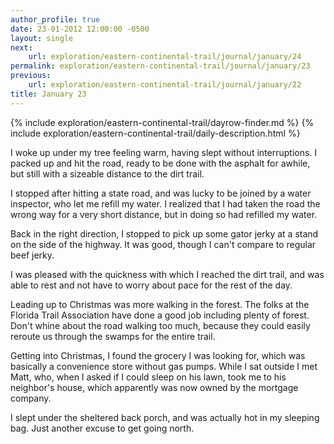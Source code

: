 ```yaml
---
author_profile: true
date: 23-01-2012 12:00:00 -0500
layout: single
next:
    url: exploration/eastern-continental-trail/journal/january/24
permalink: exploration/eastern-continental-trail/journal/january/23
previous:
    url: exploration/eastern-continental-trail/journal/january/22
title: January 23
---
```

{% include exploration/eastern-continental-trail/dayrow-finder.md %}
{% include exploration/eastern-continental-trail/daily-description.html %}

I woke up under my tree feeling warm, having slept without interruptions. I packed up and hit the road, ready to be done with the asphalt for awhile, but still with a sizeable distance to the dirt trail.

I stopped after hitting a state road, and was lucky to be joined by a water inspector, who let me refill my water. I realized that I had taken the road the wrong way for a very short distance, but in doing so had refilled my water.

Back in the right direction, I stopped to pick up some gator jerky at a stand on the side of the highway. It was good, though I can't compare to regular beef jerky.

I was pleased with the quickness with which I reached the dirt trail, and was able to rest and not have to worry about pace for the rest of the day.

Leading up to Christmas was more walking in the forest. The folks at the Florida Trail Association have done a good job including plenty of forest. Don't whine about the road walking too much, because they could easily reroute us through the swamps for the entire trail.

Getting into Christmas, I found the grocery I was looking for, which was basically a convenience store without gas pumps. While I sat outside I met Matt, who, when I asked if I could sleep on his lawn, took me to his neighbor's house, which apparently was now owned by the mortgage company.

I slept under the sheltered back porch, and was actually hot in my sleeping bag. Just another excuse to get going north.